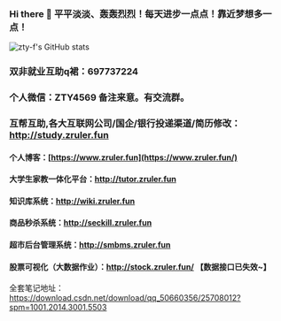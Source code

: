 ### Hi there 👋  平平淡淡、轰轰烈烈！每天进步一点点！靠近梦想多一点！
![zty-f's GitHub stats](https://github-readme-stats.vercel.app/api?username=zty-f&show_icons=true&theme=radical)
### 双非就业互助q裙：697737224
### 个人微信：ZTY4569 备注来意。有交流群。
### 互帮互助,各大互联网公司/国企/银行投递渠道/简历修改：http://study.zruler.fun 

#### 个人博客：[https://www.zruler.fun](https://www.zruler.fun/)

#### 大学生家教一体化平台：http://tutor.zruler.fun

#### 知识库系统：http://wiki.zruler.fun

#### 商品秒杀系统：http://seckill.zruler.fun

#### 超市后台管理系统：http://smbms.zruler.fun

#### 股票可视化（大数据作业）：http://stock.zruler.fun/ 【数据接口已失效~】
 
全套笔记地址：https://download.csdn.net/download/qq_50660356/25708012?spm=1001.2014.3001.5503
